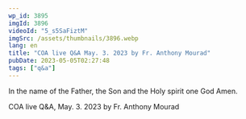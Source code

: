 ```yaml
---
wp_id: 3895
imgId: 3896
videoId: "5_s5SaFiztM"
imgSrc: /assets/thumbnails/3896.webp
lang: en
title: "COA live Q&A May. 3. 2023 by Fr. Anthony Mourad"
pubDate: 2023-05-05T02:27:48
tags: ["q&a"]
---
```


<!-- page: 6 -->

<p>In the name of the Father, the Son and the Holy spirit one God Amen.</p>
<p>COA live Q&amp;A, May. 3. 2023 by Fr. Anthony Mourad</p>
